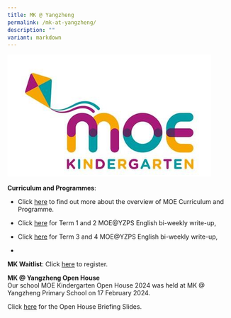 ```yaml
---
title: MK @ Yangzheng
permalink: /mk-at-yangzheng/
description: ""
variant: markdown
---
```

[![MOE Kindergarten](/images/MOE%20Kindergarten.jpeg)](https://www.moe.gov.sg/preschool/moe-kindergarten)

 
**Curriculum and Programmes**:

- Click&nbsp;[here](https://www.moe.gov.sg/preschool/moe-kindergarten)&nbsp;to find out more about the overview of MOE Curriculum and Programme.

- Click [here](https://drive.google.com/drive/folders/1te7kdgUXdQVIPYK7wjGn94yK76jeL5Sm?usp=sharing) for Term 1 and 2 MOE@YZPS English bi-weekly write-up, 
- Click [here](https://drive.google.com/drive/folders/125qw4djDiZU_V-J-tqD1CZd5FhBMenzy?usp=sharing) for Term 3 and 4 MOE@YZPS English bi-weekly write-up, 
- 
**MK Waitlist**: 
Click [here](https://form.gov.sg/65b6f4915b5a3eff995ad0b5) to register.

**MK @ Yangzheng Open House**  
Our school MOE Kindergarten Open House 2024 was held at MK @ Yangzheng Primary School on 17 February 2024.

  



Click [here](https://drive.google.com/file/d/1wISKillUYrJ96tvQKxhU1-342Pz5WLkh/view?usp=drive_link) for the Open House Briefing Slides.

